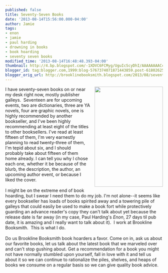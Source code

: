```yaml
---
published: false
title: Seventy-Seven Books
date: '2013-08-14T15:56:00.000-04:00'
author: Jamie
tags:
- enon
- jamie
- paul harding
- drowning in books
- book hoarding
- seventy seven books
modified_time: '2013-08-14T16:48:48.393-04:00'
thumbnail: http://4.bp.blogspot.com/-1XDVC6FCMyg/UguIcScyDhI/AAAAAAAACc8/zluJgAd_xwc/s72-c/ENON+Cover.JPG
blogger_id: tag:blogger.com,1999:blog-5767374071871443859.post-6180262525653747759
blogger_orig_url: http://brooklinebooksmith.blogspot.com/2013/08/seventy-seven-books.html
---
```


<a href="http://4.bp.blogspot.com/-1XDVC6FCMyg/UguIcScyDhI/AAAAAAAACc8/zluJgAd_xwc/s1600/ENON+Cover.JPG" imageanchor="1" style="clear: right; float: right; margin-bottom: 1em; margin-left: 1em;"><img border="0" height="320" src="http://4.bp.blogspot.com/-1XDVC6FCMyg/UguIcScyDhI/AAAAAAAACc8/zluJgAd_xwc/s320/ENON+Cover.JPG" width="218" /></a>I have seventy-seven books on or near my desk right now, mostly publisher galleys. &nbsp;Seventeen are for upcoming events, two are dictionaries, three are YA novels, four are graphic novels, one is highly recommended by another bookseller, and I've been highly recommending at least eight of the titles to other booksellers. I've read at least fifteen of them, I'm very earnestly planning to read twenty-three of them, I'm tepid about six, and I should probably take about fifteen of them home already. I can tell you why I chose each one, whether it be because of the blurb, the description, the author, an upcoming author event, or because I liked the cover. <br /><br />I might be on the extreme end of book hoarding, but I swear I need them to do my job. I'm not alone--it seems like every bookseller has loads of books spirited away and a towering pile of galleys that could easily be used to make a book fort while protectively guarding an advance reader's copy they can't talk about yet because the release date is far away (in my case, Paul Harding's <i>Enon</i>, 27 days til pub date, it is amazing and I really want to talk about it). &nbsp;I work at Brookline Booksmith. &nbsp;This is what I do.<br /><br />Do us Brookline Booksmith book hoarders a favor. Come on in, ask us about our favorite books, let us talk about the latest book that we marveled over and can't stop gushing about. Get a recommendation for a book you might not have normally stumbled upon yourself, fall in love with it and tell us about it so we can continue to rationalize the piles, shelves, and heaps of books we consume on a regular basis so we can give quality book advice.